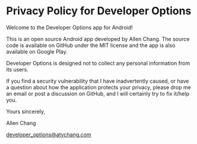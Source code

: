 # Privacy Policy for Developer Options

Welcome to the Developer Options app for Android!

This is an open source Android app developed by Allen Chang. The source code is available on GitHub under the MIT license and the app is also available on Google Play.

Developer Options is designed not to collect any personal information from its users.

If you find a security vulnerability that I have inadvertently caused, or have a question about how the application protects your privacy, please drop me an email or post a discussion on GitHub, and I will certainly try to fix it/help you.

Yours sincerely,

Allen Chang

developer_options@atychang.com
